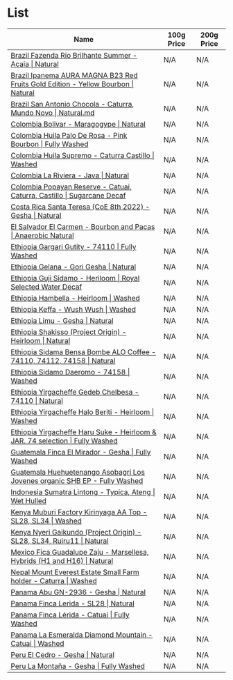 # List

| Name | 100g Price | 200g Price |
| ---- | ---------- | ---------- |
| [Brazil Fazenda Rio Brilhante Summer - Acaia \| Natural](./list/Brazil%20Fazenda%20Rio%20Brilhante%20Summer%20-%20Acaia%20%7C%20Natural.md) | N/A | N/A |
| [Brazil Ipanema AURA MAGNA B23 Red Fruits Gold Edition - Yellow Bourbon \| Natural](./list/Brazil%20Ipanema%20AURA%20MAGNA%20B23%20Red%20Fruits%20Gold%20Edition%20-%20Yellow%20Bourbon%20%7C%20Natural.md) | N/A | N/A |
| [Brazil San Antonio Chocola - Caturra, Mundo Novo \| Natural.md](./list/Brazil%20San%20Antonio%20Chocola%20-%20Caturra%2C%20Mundo%20Novo%20%7C%20Natural.md.md) | N/A | N/A |
| [Colombia Bolivar - Maragogype \| Natural](./list/Colombia%20Bolivar%20-%20Maragogype%20%7C%20Natural.md) | N/A | N/A |
| [Colombia Huila Palo De Rosa - Pink Bourbon \| Fully Washed](./list/Colombia%20Huila%20Palo%20De%20Rosa%20-%20Pink%20Bourbon%20%7C%20Fully%20Washed.md) | N/A | N/A |
| [Colombia Huila Supremo - Caturra Castillo \| Washed](./list/Colombia%20Huila%20Supremo%20-%20Caturra%20Castillo%20%7C%20Washed.md) | N/A | N/A |
| [Colombia La Riviera - Java \| Natural](./list/Colombia%20La%20Riviera%20-%20Java%20%7C%20Natural.md) | N/A | N/A |
| [Colombia Popayan Reserve - Catuai, Caturra, Castillo \| Sugarcane Decaf](./list/Colombia%20Popayan%20Reserve%20-%20Catuai%2C%20Caturra%2C%20Castillo%20%7C%20Sugarcane%20Decaf.md) | N/A | N/A |
| [Costa Rica Santa Teresa (CoE 8th 2022) - Gesha \| Natural](./list/Costa%20Rica%20Santa%20Teresa%20(CoE%208th%202022)%20-%20Gesha%20%7C%20Natural.md) | N/A | N/A |
| [El Salvador El Carmen - Bourbon and Pacas \| Anaerobic Natural](./list/El%20Salvador%20El%20Carmen%20-%20Bourbon%20and%20Pacas%20%7C%20Anaerobic%20Natural.md) | N/A | N/A |
| [Ethiopia Gargari Gutity - 74110 \| Fully Washed](./list/Ethiopia%20Gargari%20Gutity%20-%2074110%20%7C%20Fully%20Washed.md) | N/A | N/A |
| [Ethiopia Gelana - Gori Gesha \| Natural](./list/Ethiopia%20Gelana%20-%20Gori%20Gesha%20%7C%20Natural.md) | N/A | N/A |
| [Ethiopia Guji Sidamo - Heriloom \| Royal Selected Water Decaf](./list/Ethiopia%20Guji%20Sidamo%20-%20Heriloom%20%7C%20Royal%20Selected%20Water%20Decaf.md) | N/A | N/A |
| [Ethiopia Hambella - Heirloom \| Washed](./list/Ethiopia%20Hambella%20-%20Heirloom%20%7C%20Washed.md) | N/A | N/A |
| [Ethiopia Keffa - Wush Wush \| Washed](./list/Ethiopia%20Keffa%20-%20Wush%20Wush%20%7C%20Washed.md) | N/A | N/A |
| [Ethiopia Limu - Gesha \| Natural](./list/Ethiopia%20Limu%20-%20Gesha%20%7C%20Natural.md) | N/A | N/A |
| [Ethiopia Shakisso (Project Origin) - Heirloom \| Natural](./list/Ethiopia%20Shakisso%20(Project%20Origin)%20-%20Heirloom%20%7C%20Natural.md) | N/A | N/A |
| [Ethiopia Sidama Bensa Bombe ALO Coffee - 74110, 74112, 74158 \| Natural](./list/Ethiopia%20Sidama%20Bensa%20Bombe%20ALO%20Coffee%20-%2074110%2C%2074112%2C%2074158%20%7C%20Natural.md) | N/A | N/A |
| [Ethiopia Sidamo Daeromo - 74158 \| Washed](./list/Ethiopia%20Sidamo%20Daeromo%20-%2074158%20%7C%20Washed.md) | N/A | N/A |
| [Ethiopia Yirgacheffe Gedeb Chelbesa - 74110 \| Natural](./list/Ethiopia%20Yirgacheffe%20Gedeb%20Chelbesa%20-%2074110%20%7C%20Natural.md) | N/A | N/A |
| [Ethiopia Yirgacheffe Halo Beriti - Heirloom \| Washed](./list/Ethiopia%20Yirgacheffe%20Halo%20Beriti%20-%20Heirloom%20%7C%20Washed.md) | N/A | N/A |
| [Ethiopia Yirgacheffe Haru Suke - Heirloom & JAR. 74 selection \| Fully Washed](./list/Ethiopia%20Yirgacheffe%20Haru%20Suke%20-%20Heirloom%20%26%20JAR.%2074%20selection%20%7C%20Fully%20Washed.md) | N/A | N/A |
| [Guatemala Finca El Mirador - Gesha \| Fully Washed](./list/Guatemala%20Finca%20El%20Mirador%20-%20Gesha%20%7C%20Fully%20Washed.md) | N/A | N/A |
| [Guatemala Huehuetenango Asobagri Los Jovenes organic SHB EP - Fully Washed](./list/Guatemala%20Huehuetenango%20Asobagri%20Los%20Jovenes%20organic%20SHB%20EP%20-%20Fully%20Washed.md) | N/A | N/A |
| [Indonesia Sumatra Lintong - Typica, Ateng \| Wet Hulled](./list/Indonesia%20Sumatra%20Lintong%20-%20Typica%2C%20Ateng%20%7C%20Wet%20Hulled.md) | N/A | N/A |
| [Kenya Muburi Factory Kirinyaga AA Top - SL28, SL34 \| Washed](./list/Kenya%20Muburi%20Factory%20Kirinyaga%20AA%20Top%20-%20SL28%2C%20SL34%20%7C%20Washed.md) | N/A | N/A |
| [Kenya Nyeri Gaikundo (Project Origin) - SL28, SL34, Ruiru11 \| Natural](./list/Kenya%20Nyeri%20Gaikundo%20(Project%20Origin)%20-%20SL28%2C%20SL34%2C%20Ruiru11%20%7C%20Natural.md) | N/A | N/A |
| [Mexico Fica Guadalupe Zaju - Marsellesa, Hybrids (H1 and H16) \| Natural](./list/Mexico%20Fica%20Guadalupe%20Zaju%20-%20Marsellesa%2C%20Hybrids%20(H1%20and%20H16)%20%7C%20Natural.md) | N/A | N/A |
| [Nepal Mount Everest Estate Small Farm holder - Caturra \| Washed](./list/Nepal%20Mount%20Everest%20Estate%20Small%20Farm%20holder%20-%20Caturra%20%7C%20Washed.md) | N/A | N/A |
| [Panama Abu GN-2936 - Gesha \| Natural](./list/Panama%20Abu%20GN-2936%20-%20Gesha%20%7C%20Natural.md) | N/A | N/A |
| [Panama Finca Lerida - SL28 \| Natural](./list/Panama%20Finca%20Lerida%20-%20SL28%20%7C%20Natural.md) | N/A | N/A |
| [Panama Finca Lérida - Catuaí \| Fully Washed](./list/Panama%20Finca%20L%C3%A9rida%20-%20Catua%C3%AD%20%7C%20Fully%20Washed.md) | N/A | N/A |
| [Panama La Esmeralda Diamond Mountain - Catuai \| Washed](./list/Panama%20La%20Esmeralda%20Diamond%20Mountain%20-%20Catuai%20%7C%20Washed.md) | N/A | N/A |
| [Peru El Cedro - Gesha \| Natural](./list/Peru%20El%20Cedro%20-%20Gesha%20%7C%20Natural.md) | N/A | N/A |
| [Peru La Montaña - Gesha \| Fully Washed](./list/Peru%20La%20Monta%C3%B1a%20-%20Gesha%20%7C%20Fully%20Washed.md) | N/A | N/A |
